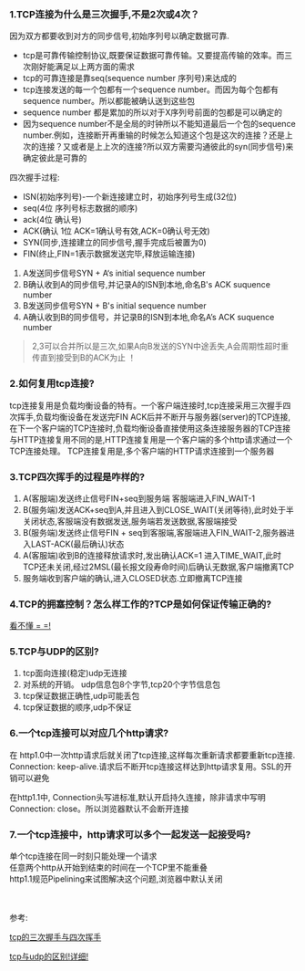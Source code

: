 ###  1.TCP连接为什么是三次握手,不是2次或4次？

因为双方都要收到对方的同步信号,初始序列号以确定数据可靠.

- tcp是可靠传输控制协议,既要保证数据可靠传输。又要提高传输的效率。而三次刚好能满足以上两方面的需求
- tcp的可靠连接是靠seq(sequence  number 序列号)来达成的
- tcp连接发送的每一个包都有一个sequence number。而因为每个包都有sequence number。所以都能被确认送到这些包
- sequence number 都是累加的所以对于X序列号前面的包都是可以确定的
- 因为sequence number不是全局的时钟所以不能知道最后一个包的sequence number.例如，连接断开再重输的时候怎么知道这个包是这次的连接？还是上次的连接？又或者是上上次的连接?所以双方需要沟通彼此的syn(同步信号)来确定彼此是可靠的

四次握手过程:

 - ISN(初始序列号)-一个新连接建立时，初始序列号生成(32位)
 - seq(4位 序列号标志数据的顺序)
 - ack(4位 确认号)
 - ACK(确认 1位 ACK=1确认号有效,ACK=0确认号无效) 
 - SYN(同步,连接建立的同步信号,握手完成后被置为0)
 - FIN(终止,FIN=1表示数据发送完毕,释放运输连接)

1. A发送同步信号SYN + A‘s initial sequence number  
2. B确认收到A的同步信号,并记录A的ISN到本地,命名B's ACK suquence number
3. B发送同步信号SYN + B's initial sequence number
4. A确认收到B的同步信号，并记录B的ISN到本地,命名A’s ACK suquence number

> 2,3可以合并所以是三次,如果A向B发送的SYN中途丢失,A会周期性超时重传直到接受到B的ACK为止
！
### 2.如何复用tcp连接?

tcp连接复用是负载均衡设备的特有。一个客户端连接时,tcp连接采用三次握手四次挥手,负载均衡设备在发送完FIN ACK后并不断开与服务器(server)的TCP连接,在下一个客户端的TCP连接时,负载均衡设备直接使用这条连接服务器的TCP连接
与HTTP连接复用不同的是,HTTP连接复用是一个客户端的多个http请求通过一个TCP连接处理。
TCP连接复用是,多个客户端的HTTP请求连接到一个服务器

### 3.TCP四次挥手的过程是咋样的?

1. A(客服端)发送终止信号FIN+seq到服务端 客服端进入FIN_WAIT-1
2. B(服务端)发送ACK+seq到A,并且进入到CLOSE_WAIT(关闭等待),此时处于半关闭状态,客服端没有数据发送,服务端若发送数据,客服端接受
3. B(服务端)发送终止信号FIN + seq到客服端,客服端进入FIN_WAIT-2,服务器进入LAST-ACK(最后确认)状态
4. A(客服端)收到B的连接释放请求时,发出确认ACK=1 进入TIME_WAIT,此时TCP还未关闭,经过2MSL(最长报文段寿命时间)后确认无数据,客户端撤离TCP
5. 服务端收到客户端的确认,进入CLOSED状态.立即撤离TCP连接

### 4.TCP的拥塞控制？怎么样工作的?TCP是如何保证传输正确的?
[看不懂 = =!](https://blog.csdn.net/m0_37962600/article/details/79993310)

### 5.TCP与UDP的区别?
1. tcp面向连接(稳定)udp无连接
2. 对系统的开销。 udp信息包8个字节,tcp20个字节信息包
3. tcp保证数据正确性,udp可能丢包
4. tcp保证数据的顺序,udp不保证

### 6.一个tcp连接可以对应几个http请求?
在 http1.0中一次http请求后就关闭了tcp连接,这样每次重新请求都要重新tcp连接.
Connection: keep-alive.请求后不断开tcp连接这样达到http请求复用。SSL的开销可以避免

在http1.1中, Connection头写进标准,默认开启持久连接，除非请求中写明Connection: close。所以浏览器默认不会断开连接

### 7.一个tcp连接中，http请求可以多个一起发送一起接受吗?

单个tcp连接在同一时刻只能处理一个请求
<br>
任意两个http从开始到结束的时间在一个TCP里不能重叠
<br>
http1.1规范Pipelining来试图解决这个问题,浏览器中默认关闭

<br>
<br>
参考:

[tcp的三次握手与四次挥手](https://blog.csdn.net/qq_38950316/article/details/81087809)

[tcp与udp的区别!详细!](https://zhuanlan.zhihu.com/p/24860273)
